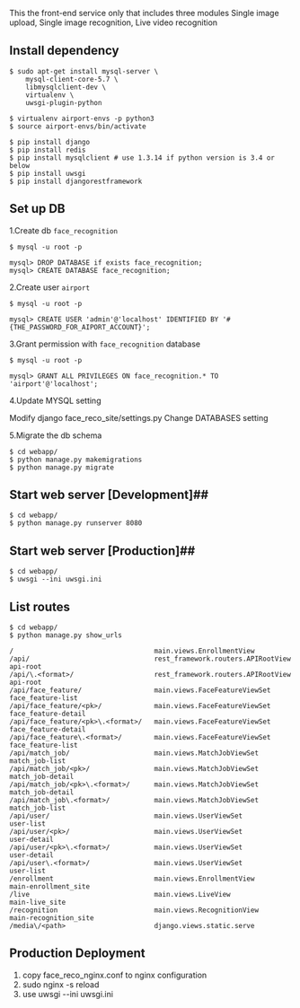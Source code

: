 This the front-end service only that includes three modules
Single image upload,
Single image recognition,
Live video recognition


## Install dependency ##

```
$ sudo apt-get install mysql-server \
    mysql-client-core-5.7 \
    libmysqlclient-dev \
    virtualenv \
    uwsgi-plugin-python
```

```
$ virtualenv airport-envs -p python3
$ source airport-envs/bin/activate

$ pip install django
$ pip install redis
$ pip install mysqlclient # use 1.3.14 if python version is 3.4 or below
$ pip install uwsgi
$ pip install djangorestframework
```

## Set up DB ##

1.Create db `face_recognition`

```
$ mysql -u root -p

mysql> DROP DATABASE if exists face_recognition;
mysql> CREATE DATABASE face_recognition;
```

2.Create user `airport`

```
$ mysql -u root -p

mysql> CREATE USER 'admin'@'localhost' IDENTIFIED BY '#{THE_PASSWORD_FOR_AIPORT_ACCOUNT}';
```

3.Grant permission with `face_recognition` database

```
$ mysql -u root -p

mysql> GRANT ALL PRIVILEGES ON face_recognition.* TO 'airport'@'localhost';
```

4.Update MYSQL setting

Modify django face_reco_site/settings.py
Change DATABASES setting

5.Migrate the db schema

```
$ cd webapp/
$ python manage.py makemigrations
$ python manage.py migrate
```


## Start web server [Development]##

```
$ cd webapp/
$ python manage.py runserver 8080
```
## Start web server [Production]##

```
$ cd webapp/
$ uwsgi --ini uwsgi.ini
```

## List routes ##

```
$ cd webapp/
$ python manage.py show_urls

/									main.views.EnrollmentView	
/api/								rest_framework.routers.APIRootView		api-root
/api/\.<format>/					rest_framework.routers.APIRootView		api-root
/api/face_feature/					main.views.FaceFeatureViewSet			face_feature-list
/api/face_feature/<pk>/				main.views.FaceFeatureViewSet			face_feature-detail
/api/face_feature/<pk>\.<format>/	main.views.FaceFeatureViewSet			face_feature-detail
/api/face_feature\.<format>/		main.views.FaceFeatureViewSet			face_feature-list
/api/match_job/						main.views.MatchJobViewSet				match_job-list
/api/match_job/<pk>/				main.views.MatchJobViewSet				match_job-detail
/api/match_job/<pk>\.<format>/		main.views.MatchJobViewSet				match_job-detail
/api/match_job\.<format>/			main.views.MatchJobViewSet				match_job-list
/api/user/							main.views.UserViewSet					user-list
/api/user/<pk>/						main.views.UserViewSet					user-detail
/api/user/<pk>\.<format>/			main.views.UserViewSet					user-detail
/api/user\.<format>/				main.views.UserViewSet					user-list
/enrollment							main.views.EnrollmentView				main-enrollment_site
/live								main.views.LiveView						main-live_site
/recognition						main.views.RecognitionView				main-recognition_site
/media\/<path>						django.views.static.serve	
```

## Production Deployment ##
1. copy face_reco_nginx.conf to nginx configuration
2. sudo nginx -s reload
3. use uwsgi --ini uwsgi.ini
